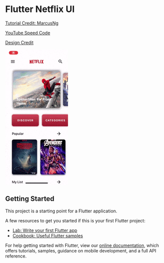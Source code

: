 # Flutter Netflix UI

[Tutorial Credit: MarcusNg](https://github.com/MarcusNg)

[YouTube Speed Code](https://youtu.be/sgfMdhV4HQI)

[Design Credit](https://dribbble.com/shots/5026483-Netflix-Mobile-App-Redesign/)


![](gifs/screen.gif)

## Getting Started

This project is a starting point for a Flutter application.

A few resources to get you started if this is your first Flutter project:

- [Lab: Write your first Flutter app](https://flutter.dev/docs/get-started/codelab)
- [Cookbook: Useful Flutter samples](https://flutter.dev/docs/cookbook)

For help getting started with Flutter, view our
[online documentation](https://flutter.dev/docs), which offers tutorials,
samples, guidance on mobile development, and a full API reference.
